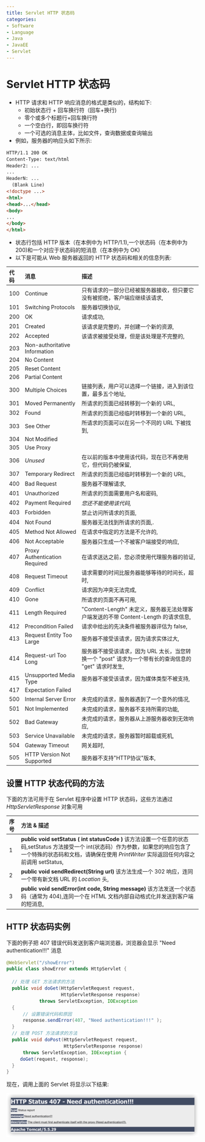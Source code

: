 ```yaml
---
title: Servlet HTTP 状态码
categories:
- Software
- Language
- Java
- JavaEE
- Servlet
---
```

# Servlet HTTP 状态码

- HTTP 请求和 HTTP 响应消息的格式是类似的，结构如下:
    - 初始状态行 + 回车换行符（回车+换行)
    - 零个或多个标题行+回车换行符
    - 一个空白行，即回车换行符
    - 一个可选的消息主体，比如文件，查询数据或查询输出
- 例如，服务器的响应头如下所示:

```html
HTTP/1.1 200 OK
Content-Type: text/html
Header2: ...
...
HeaderN: ...
  (Blank Line)
<!doctype ...>
<html>
<head>...</head>
<body>
...
</body>
</html>
```

- 状态行包括 HTTP 版本（在本例中为 HTTP/1.1),一个状态码（在本例中为 200)和一个对应于状态码的短消息（在本例中为 OK)
- 以下是可能从 Web 服务器返回的 HTTP 状态码和相关的信息列表:

| 代码 | 消息                          | 描述                                                         |
| :--- | :---------------------------- | :----------------------------------------------------------- |
| 100  | Continue                      | 只有请求的一部分已经被服务器接收，但只要它没有被拒绝，客户端应继续该请求, |
| 101  | Switching Protocols           | 服务器切换协议,                                             |
| 200  | OK                            | 请求成功,                                                   |
| 201  | Created                       | 该请求是完整的，并创建一个新的资源,                         |
| 202  | Accepted                      | 该请求被接受处理，但是该处理是不完整的,                     |
| 203  | Non-authoritative Information |                                                              |
| 204  | No Content                    |                                                              |
| 205  | Reset Content                 |                                                              |
| 206  | Partial Content               |                                                              |
| 300  | Multiple Choices              | 链接列表，用户可以选择一个链接，进入到该位置，最多五个地址, |
| 301  | Moved Permanently             | 所请求的页面已经转移到一个新的 URL,                         |
| 302  | Found                         | 所请求的页面已经临时转移到一个新的 URL,                     |
| 303  | See Other                     | 所请求的页面可以在另一个不同的 URL 下被找到,                |
| 304  | Not Modified                  |                                                              |
| 305  | Use Proxy                     |                                                              |
| 306  | *Unused*                      | 在以前的版本中使用该代码，现在已不再使用它，但代码仍被保留, |
| 307  | Temporary Redirect            | 所请求的页面已经临时转移到一个新的 URL,                     |
| 400  | Bad Request                   | 服务器不理解请求,                                           |
| 401  | Unauthorized                  | 所请求的页面需要用户名和密码,                               |
| 402  | Payment Required              | *您还不能使用该代码,*                                       |
| 403  | Forbidden                     | 禁止访问所请求的页面,                                       |
| 404  | Not Found                     | 服务器无法找到所请求的页面,.                                |
| 405  | Method Not Allowed            | 在请求中指定的方法是不允许的,                               |
| 406  | Not Acceptable                | 服务器只生成一个不被客户端接受的响应,                       |
| 407  | Proxy Authentication Required | 在请求送达之前，您必须使用代理服务器的验证,                 |
| 408  | Request Timeout               | 请求需要的时间比服务器能够等待的时间长，超时,               |
| 409  | Conflict                      | 请求因为冲突无法完成,                                       |
| 410  | Gone                          | 所请求的页面不再可用,                                       |
| 411  | Length Required               | "Content-Length" 未定义，服务器无法处理客户端发送的不带 Content-Length 的请求信息, |
| 412  | Precondition Failed           | 请求中给出的先决条件被服务器评估为 false,                   |
| 413  | Request Entity Too Large      | 服务器不接受该请求，因为请求实体过大,                       |
| 414  | Request-url Too Long          | 服务器不接受该请求，因为 URL 太长，当您转换一个 "post" 请求为一个带有长的查询信息的 "get" 请求时发生, |
| 415  | Unsupported Media Type        | 服务器不接受该请求，因为媒体类型不被支持,                   |
| 417  | Expectation Failed            |                                                              |
| 500  | Internal Server Error         | 未完成的请求，服务器遇到了一个意外的情况,                   |
| 501  | Not Implemented               | 未完成的请求，服务器不支持所需的功能,                       |
| 502  | Bad Gateway                   | 未完成的请求，服务器从上游服务器收到无效响应,               |
| 503  | Service Unavailable           | 未完成的请求，服务器暂时超载或死机,                         |
| 504  | Gateway Timeout               | 网关超时,                                                   |
| 505  | HTTP Version Not Supported    | 服务器不支持"HTTP协议"版本,                                 |

## 设置 HTTP 状态代码的方法

下面的方法可用于在 Servlet 程序中设置 HTTP 状态码，这些方法通过 *HttpServletResponse* 对象可用

| 序号 | 方法 & 描述                                                  |
| :--- | :----------------------------------------------------------- |
| 1    | **public void setStatus ( int statusCode )** 该方法设置一个任意的状态码,setStatus 方法接受一个 int(状态码）作为参数，如果您的响应包含了一个特殊的状态码和文档，请确保在使用 *PrintWriter* 实际返回任何内容之前调用 setStatus, |
| 2    | **public void sendRedirect(String url)** 该方法生成一个 302 响应，连同一个带有新文档 URL 的 *Location* 头, |
| 3    | **public void sendError(int code, String message)** 该方法发送一个状态码（通常为 404),连同一个在 HTML 文档内部自动格式化并发送到客户端的短消息, |

## HTTP 状态码实例

下面的例子把 407 错误代码发送到客户端浏览器，浏览器会显示 "Need authentication!!!" 消息

```java
@WebServlet("/showError")
public class showError extends HttpServlet {

  // 处理 GET 方法请求的方法
  public void doGet(HttpServletRequest request,
                    HttpServletResponse response)
            throws ServletException, IOException
  {
      // 设置错误代码和原因
      response.sendError(407, "Need authentication!!!" );
  }
  // 处理 POST 方法请求的方法
  public void doPost(HttpServletRequest request,
                     HttpServletResponse response)
      throws ServletException, IOException {
     doGet(request, response);
  }
}
```

现在，调用上面的 Servlet 将显示以下结果:

![](https://raw.githubusercontent.com/LuShan123888/Files/main/Pictures/2020-12-10-2020-11-06-image-20200920102106261.png)
